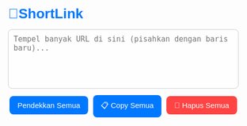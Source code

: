 <!DOCTYPE html>
<html lang="id">
<head>
  <meta charset="UTF-8">
  <meta name="viewport" content="width=device-width, initial-scale=1.0">
  <title>ShortLink</title>
  <style>
    body {
      font-family: "Poppins", sans-serif;
      background-size: cover;
      background-position: center;
      background-repeat: no-repeat;
      transition: background-image 1s ease-in-out;
      display: flex;
      justify-content: center;
      align-items: center;
      height: 100vh;
      margin: 0;
    }

    .container {
      position: relative;
      background: rgba(255, 255, 255, 0.9);
      padding: 30px;
      border-radius: 15px;
      box-shadow: 0 8px 25px rgba(0,0,0,0.2);
      width: 90%;
      max-width: 500px;
      text-align: center;
      z-index: 1;
    }

    h1 {
      color: #0078ff;
      margin-bottom: 15px;
    }

    textarea {
      width: 100%;
      height: 120px;
      padding: 10px;
      border: 1px solid #ccc;
      border-radius: 8px;
      font-size: 15px;
      margin-bottom: 10px;
      resize: none;
      background: rgba(255, 255, 255, 0.8);
    }

    button {
      background: #0078ff;
      color: white;
      border: none;
      padding: 10px 16px;
      border-radius: 8px;
      font-size: 15px;
      cursor: pointer;
      transition: background 0.3s;
      margin: 3px;
    }

    button:hover {
      background: #005fcc;
    }

    .result {
      margin-top: 15px;
      font-size: 14px;
      text-align: left;
      word-wrap: break-word;
    }

    .short-link {
      background: rgba(240, 248, 255, 0.9);
      padding: 8px;
      border-radius: 8px;
      margin-bottom: 6px;
    }

    .copy-btn {
      background: #00c851;
      border: none;
      padding: 4px 8px;
      color: white;
      border-radius: 8px;
      cursor: pointer;
      font-size: 13px;
      margin-left: 5px;
    }

    .clear-btn {
      background: #ff4444;
    }
  </style>
</head>
<body>

  <div class="container">
    <h1>🔗ShortLink</h1>
    <textarea id="longUrls" placeholder="Tempel banyak URL di sini (pisahkan dengan baris baru)..."></textarea>
    <div>
      <button id="shortenBtn">Pendekkan Semua</button>
      <button id="copyAllBtn">📋 Copy Semua</button>
      <button id="clearBtn" class="clear-btn">🧹 Hapus Semua</button>
    </div>
    <div class="result" id="result"></div>
  </div>

  <script>
    // API key TinyURL
    const API_KEY = "YhSIrCTfLiVXGGYEtXYMHjW2RgH3xugP6g1uUB0b6ieTo5BAavcrN0o9JNlb";

    // -------------------------
    // Ganti background otomatis
    // -------------------------
    const backgrounds = [
      "https://images.unsplash.com/photo-1507525428034-b723cf961d3e",
      "https://images.unsplash.com/photo-1529333166437-7750a6dd5a70",
      "https://images.unsplash.com/photo-1506744038136-46273834b3fb",
      "https://images.unsplash.com/photo-1491553895911-0055eca6402d",
      "https://images.unsplash.com/photo-1470071459604-3b5ec3a7fe05",
      "https://images.unsplash.com/photo-1486308510493-aa64833634ef"
    ];

    let index = 0;
    function changeBackground() {
      document.body.style.backgroundImage = `url('${backgrounds[index]}?auto=format&fit=crop&w=1920&q=90')`;
      index = (index + 1) % backgrounds.length;
    }
    changeBackground();
    setInterval(changeBackground, 2000);

    // -------------------------
    // Logika Shortlink
    // -------------------------
    document.getElementById('shortenBtn').addEventListener('click', async () => {
      const input = document.getElementById('longUrls');
      const result = document.getElementById('result');
      const urls = input.value.trim().split(/\n+/).filter(u => u);

      if (urls.length === 0) {
        result.innerHTML = "⚠️ Masukkan minimal satu URL ya Baby 💕";
        return;
      }

      result.innerHTML = "⏳ Sedang memproses semua link...";

      let allShortened = [];

      for (const longUrl of urls) {
        try {
          const response = await fetch('https://api.tinyurl.com/create', {
            method: 'POST',
            headers: {
              'Content-Type': 'application/json',
              'Authorization': 'Bearer ' + API_KEY
            },
            body: JSON.stringify({
              url: longUrl,
              domain: 'tinyurl.com'
            })
          });

          const data = await response.json();

          if (data.data && data.data.tiny_url) {
            const shortUrl = data.data.tiny_url;
            allShortened.push(shortUrl);
          } else {
            allShortened.push(`❌ Gagal: ${longUrl}`);
          }
        } catch (error) {
          allShortened.push(`⚠️ Error: ${longUrl}`);
          console.error(error);
        }
      }

      result.innerHTML = "<b>✅ Hasil Link Pendek:</b><br><br>" + 
        allShortened.map(link => `
          <div class="short-link">
            <a href="${link}" target="_blank">${link}</a>
            <button class="copy-btn" onclick="navigator.clipboard.writeText('${link}')">Copy</button>
          </div>
        `).join('');
    });

    // Copy semua link
    document.getElementById('copyAllBtn').addEventListener('click', () => {
      const links = [...document.querySelectorAll('.short-link a')].map(a => a.href).join('\n');
      if (links) {
        navigator.clipboard.writeText(links);
        alert('📋 Semua link berhasil disalin!');
      } else {
        alert('Belum ada link yang dipendekkan.');
      }
    });

    // Hapus input & hasil
    document.getElementById('clearBtn').addEventListener('click', () => {
      document.getElementById('longUrls').value = '';
      document.getElementById('result').innerHTML = '';
    });
  </script>

</body>
</html>
